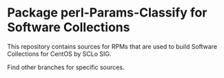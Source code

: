 # Package perl-Params-Classify for Software Collections

This repository contains sources for RPMs that are used
to build Software Collections for CentOS by SCLo SIG.

Find other branches for specific sources.
